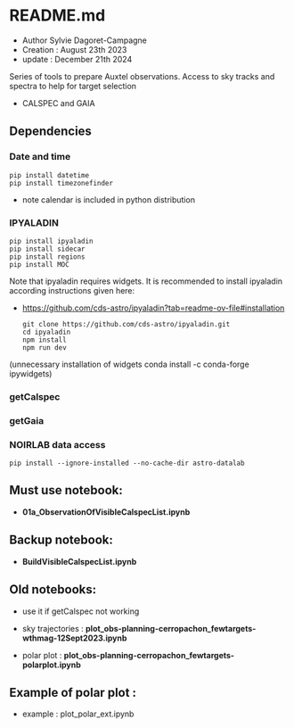 # README.md

- Author Sylvie Dagoret-Campagne
- Creation : August 23th 2023
- update : December 21th 2024

Series of tools to prepare Auxtel observations.
Access to sky tracks and spectra to help for target selection

- CALSPEC and GAIA


## Dependencies


### Date and time

    pip install datetime
    pip install timezonefinder

- note calendar is included in python distribution


### IPYALADIN

    pip install ipyaladin
    pip install sidecar
    pip install regions
    pip install MOC

Note that ipyaladin requires widgets. It is recommended to install
ipyaladin according instructions given here:

- https://github.com/cds-astro/ipyaladin?tab=readme-ov-file#installation

      git clone https://github.com/cds-astro/ipyaladin.git
      cd ipyaladin
      npm install
      npm run dev

(unnecessary installation of widgets 
conda install -c conda-forge ipywidgets)

### getCalspec

### getGaia


### NOIRLAB data access 
    pip install --ignore-installed --no-cache-dir astro-datalab

## Must use notebook:
- **01a_ObservationOfVisibleCalspecList.ipynb** 

## Backup notebook:
- **BuildVisibleCalspecList.ipynb**

## Old notebooks:
- use it if getCalspec not working


- sky trajectories : **plot_obs-planning-cerropachon_fewtargets-wthmag-12Sept2023.ipynb**

                         
- polar plot : **plot_obs-planning-cerropachon_fewtargets-polarplot.ipynb**


## Example of polar plot :
- example :   plot_polar_ext.ipynb
